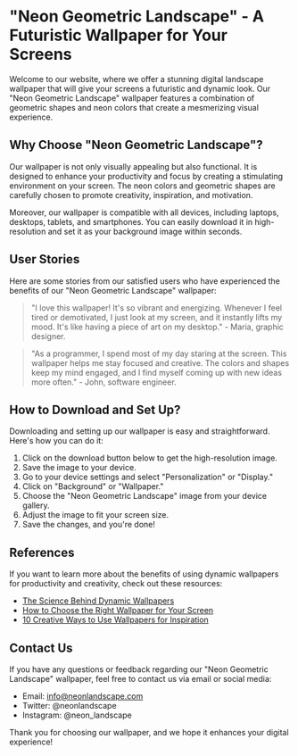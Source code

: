 <!--
Write me content for website with wallpaper which alt text is:

"A digital landscape with geometric shapes and neon colors"

The name/title of the page should not be 1:1 copy of the alt text but rather a real content of the website which is using this wallpaper.

- Use markdown format
- Start with the heading
- The content should look like a real website
- Include real sections like references, contact, user stories, etc. use things relevant to the page purpose.
- Feel free to use structure like headings, bullets, numbering, blockquotes, paragraphs, horizontal lines, etc.
- You can use formatting like bold or _italic_
- You can include UTF-8 emojis
- Links should be only #hash anchors (and you can refer to the document itself)
- Do not include images
-->

<!--font:Montserrat-->

# "Neon Geometric Landscape" - A Futuristic Wallpaper for Your Screens

Welcome to our website, where we offer a stunning digital landscape wallpaper that will give your screens a futuristic and dynamic look. Our "Neon Geometric Landscape" wallpaper features a combination of geometric shapes and neon colors that create a mesmerizing visual experience.

## Why Choose "Neon Geometric Landscape"?

Our wallpaper is not only visually appealing but also functional. It is designed to enhance your productivity and focus by creating a stimulating environment on your screen. The neon colors and geometric shapes are carefully chosen to promote creativity, inspiration, and motivation.

Moreover, our wallpaper is compatible with all devices, including laptops, desktops, tablets, and smartphones. You can easily download it in high-resolution and set it as your background image within seconds.

## User Stories

Here are some stories from our satisfied users who have experienced the benefits of our "Neon Geometric Landscape" wallpaper:

> "I love this wallpaper! It's so vibrant and energizing. Whenever I feel tired or demotivated, I just look at my screen, and it instantly lifts my mood. It's like having a piece of art on my desktop." - Maria, graphic designer.

> "As a programmer, I spend most of my day staring at the screen. This wallpaper helps me stay focused and creative. The colors and shapes keep my mind engaged, and I find myself coming up with new ideas more often." - John, software engineer.

## How to Download and Set Up?

Downloading and setting up our wallpaper is easy and straightforward. Here's how you can do it:

1. Click on the download button below to get the high-resolution image.
2. Save the image to your device.
3. Go to your device settings and select "Personalization" or "Display."
4. Click on "Background" or "Wallpaper."
5. Choose the "Neon Geometric Landscape" image from your device gallery.
6. Adjust the image to fit your screen size.
7. Save the changes, and you're done!

## References

If you want to learn more about the benefits of using dynamic wallpapers for productivity and creativity, check out these resources:

-   [The Science Behind Dynamic Wallpapers](#)
-   [How to Choose the Right Wallpaper for Your Screen](#)
-   [10 Creative Ways to Use Wallpapers for Inspiration](#)

## Contact Us

If you have any questions or feedback regarding our "Neon Geometric Landscape" wallpaper, feel free to contact us via email or social media:

-   Email: info@neonlandscape.com
-   Twitter: @neonlandscape
-   Instagram: @neon_landscape

Thank you for choosing our wallpaper, and we hope it enhances your digital experience!
